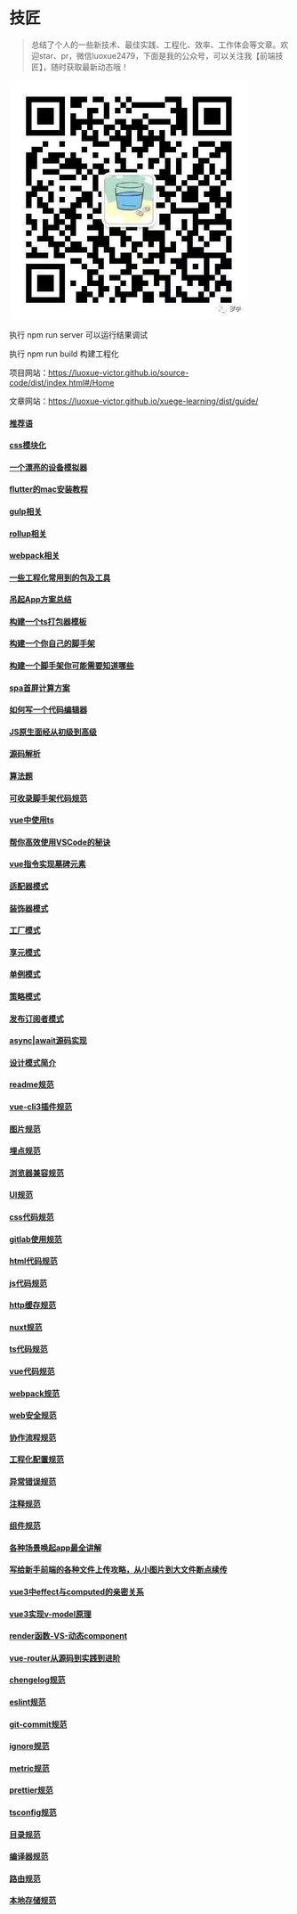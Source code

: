 # 技匠
> 总结了个人的一些新技术、最佳实践、工程化、效率、工作体会等文章。欢迎star、pr，微信luoxue2479，下面是我的公众号，可以关注我【前端技匠】，随时获取最新动态哦！

![前端技匠](public/gongzhonghao.jpeg)

执行 npm run server 可以运行结果调试

执行 npm run build 构建工程化

项目网站：https://luoxue-victor.github.io/source-code/dist/index.html#/Home

文章网站：https://luoxue-victor.github.io/xuege-learning/dist/guide/
#### [推荐语](src/views/推荐语.md) 
#### [css模块化](src/views/css/css模块化.md) 
#### [一个漂亮的设备模拟器](src/views/device/一个漂亮的设备模拟器.md) 
#### [flutter的mac安装教程](src/views/flutter/flutter的mac安装教程.md) 
#### [gulp相关](src/views/engineering/gulp相关.md) 
#### [rollup相关](src/views/engineering/rollup相关.md) 
#### [webpack相关](src/views/engineering/webpack相关.md) 
#### [一些工程化常用到的包及工具](src/views/engineering/一些工程化常用到的包及工具.md) 
#### [吊起App方案总结](src/views/engineering/吊起App方案总结.md) 
#### [构建一个ts打包器模板](src/views/engineering/构建一个ts打包器模板.md) 
#### [构建一个你自己的脚手架](src/views/engineering/构建一个你自己的脚手架.md) 
#### [构建一个脚手架你可能需要知道哪些](src/views/engineering/构建一个脚手架你可能需要知道哪些.md) 
#### [spa首屏计算方案](src/views/performance/spa首屏计算方案.md) 
#### [如何写一个代码编辑器](src/views/monacoEditor/如何写一个代码编辑器.md) 
#### [JS原生面经从初级到高级](src/views/javascript/JS原生面经从初级到高级.md) 
#### [源码解析](src/views/javascript/源码解析.md) 
#### [算法题](src/views/javascript/算法题.md) 
#### [可收录脚手架代码规范](src/views/specification/可收录脚手架代码规范.md) 
#### [vue中使用ts](src/views/typescript/vue中使用ts.md) 
#### [帮你高效使用VSCode的秘诀](src/views/vscode/帮你高效使用VSCode的秘诀.md) 
#### [vue指令实现墓碑元素](src/views/vue/vue指令实现墓碑元素.md) 
#### [适配器模式](src/views/design/Adapter/适配器模式.md) 
#### [装饰器模式](src/views/design/Decorator/装饰器模式.md) 
#### [工厂模式](src/views/design/Factory/工厂模式.md) 
#### [享元模式](src/views/design/Flyweight/享元模式.md) 
#### [单例模式](src/views/design/Singleton/单例模式.md) 
#### [策略模式](src/views/design/Strategy/策略模式.md) 
#### [发布订阅者模式](src/views/design/Observer/发布订阅者模式.md) 
#### [async|await源码实现](src/views/javascript/async/async|await源码实现.md) 
#### [设计模式简介](src/views/javascript/design-patterns/设计模式简介.md) 
#### [readme规范](src/views/specification/强制性/readme规范.md) 
#### [vue-cli3插件规范](src/views/specification/强制性/vue-cli3插件规范.md) 
#### [图片规范](src/views/specification/强制性/图片规范.md) 
#### [埋点规范](src/views/specification/强制性/埋点规范.md) 
#### [浏览器兼容规范](src/views/specification/强制性/浏览器兼容规范.md) 
#### [UI规范](src/views/specification/非强制性/UI规范.md) 
#### [css代码规范](src/views/specification/非强制性/css代码规范.md) 
#### [gitlab使用规范](src/views/specification/非强制性/gitlab使用规范.md) 
#### [html代码规范](src/views/specification/非强制性/html代码规范.md) 
#### [js代码规范](src/views/specification/非强制性/js代码规范.md) 
#### [http缓存规范](src/views/specification/非强制性/http缓存规范.md) 
#### [nuxt规范](src/views/specification/非强制性/nuxt规范.md) 
#### [ts代码规范](src/views/specification/非强制性/ts代码规范.md) 
#### [vue代码规范](src/views/specification/非强制性/vue代码规范.md) 
#### [webpack规范](src/views/specification/非强制性/webpack规范.md) 
#### [web安全规范](src/views/specification/非强制性/web安全规范.md) 
#### [协作流程规范](src/views/specification/非强制性/协作流程规范.md) 
#### [工程化配置规范](src/views/specification/非强制性/工程化配置规范.md) 
#### [异常错误规范](src/views/specification/非强制性/异常错误规范.md) 
#### [注释规范](src/views/specification/非强制性/注释规范.md) 
#### [组件规范](src/views/specification/非强制性/组件规范.md) 
#### [各种场景唤起app最全讲解](src/views/tools/callapp/各种场景唤起app最全讲解.md) 
#### [写给新手前端的各种文件上传攻略，从小图片到大文件断点续传](src/views/tools/input/写给新手前端的各种文件上传攻略，从小图片到大文件断点续传.md) 
#### [vue3中effect与computed的亲密关系](src/views/vue3/effect/vue3中effect与computed的亲密关系.md) 
#### [vue3实现v-model原理](src/views/vue3/proxy/vue3实现v-model原理.md) 
#### [render函数-VS-动态component](src/views/vue/render/render函数-VS-动态component.md) 
#### [vue-router从源码到实践到进阶](src/views/vue/vue-router/vue-router从源码到实践到进阶.md) 
#### [chengelog规范](src/views/specification/强制性/集成脚手架/chengelog规范.md) 
#### [eslint规范](src/views/specification/强制性/集成脚手架/eslint规范.md) 
#### [git-commit规范](src/views/specification/强制性/集成脚手架/git-commit规范.md) 
#### [ignore规范](src/views/specification/强制性/集成脚手架/ignore规范.md) 
#### [metric规范](src/views/specification/强制性/集成脚手架/metric规范.md) 
#### [prettier规范](src/views/specification/强制性/集成脚手架/prettier规范.md) 
#### [tsconfig规范](src/views/specification/强制性/集成脚手架/tsconfig规范.md) 
#### [目录规范](src/views/specification/强制性/集成脚手架/目录规范.md) 
#### [编译器规范](src/views/specification/强制性/集成脚手架/编译器规范.md) 
#### [路由规范](src/views/specification/强制性/集成脚手架/路由规范.md) 
#### [本地存储规范](src/views/specification/非强制性/集成脚手架/本地存储规范.md) 
